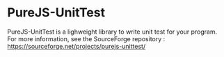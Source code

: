 # PureJS-UnitTest

PureJS-UnitTest is a lighweight library to write unit test for your program. <br/>
For more information, see the SourceForge repository : https://sourceforge.net/projects/purejs-unittest/
